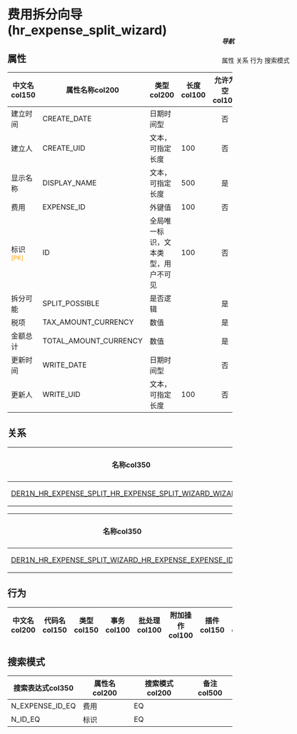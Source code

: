 # 费用拆分向导(hr_expense_split_wizard)  <!-- {docsify-ignore-all} -->


## 属性
|    中文名col150 | 属性名称col200           | 类型col200     | 长度col100    |允许为空col100    |  备注col500  |
| --------   |------------| -----  | -----  | :----: | -------- |
|建立时间|CREATE_DATE|日期时间型||否||
|建立人|CREATE_UID|文本，可指定长度|100|否||
|显示名称|DISPLAY_NAME|文本，可指定长度|500|是||
|费用|EXPENSE_ID|外键值|100|否||
|标识<sup class="footnote-symbol"><font color=orange>[PK]</font></sup>|ID|全局唯一标识，文本类型，用户不可见|100|否||
|拆分可能|SPLIT_POSSIBLE|是否逻辑||是||
|税项|TAX_AMOUNT_CURRENCY|数值||是||
|金额总计|TOTAL_AMOUNT_CURRENCY|数值||是||
|更新时间|WRITE_DATE|日期时间型||否||
|更新人|WRITE_UID|文本，可指定长度|100|否||


## 关系

<el-row>
<el-tabs v-model="show_der">
<el-tab-pane label="主关系" name="major">

| 名称col350     |   从实体col200 | 关系类型col200     |   备注col500  |
| -------- |---------- |------------|----- |
|[DER1N_HR_EXPENSE_SPLIT_HR_EXPENSE_SPLIT_WIZARD_WIZARD_ID](der/DER1N_HR_EXPENSE_SPLIT_HR_EXPENSE_SPLIT_WIZARD_WIZARD_ID)|[费用分摊(HR_EXPENSE_SPLIT)](module/hr/hr_expense_split)|1:N关系||


</el-tab-pane>
<el-tab-pane label="从关系" name="minor">

|  名称col350   | 主实体col200   | 关系类型col200   |    备注col500  |
| -------- |---------- |-----------|----- |
|[DER1N_HR_EXPENSE_SPLIT_WIZARD_HR_EXPENSE_EXPENSE_ID](der/DER1N_HR_EXPENSE_SPLIT_WIZARD_HR_EXPENSE_EXPENSE_ID)|[费用(HR_EXPENSE)](module/hr/hr_expense)|1:N关系||

</el-tab-pane>
</el-tabs>
</el-row>

## 行为
| 中文名col200    | 代码名col150    | 类型col150    | 事务col100   | 批处理col100   | 附加操作col100  | 插件col150    |  备注col300  |
| -------- |---------- |----------- |:----:|:----:|---------| ----- | ----- |

## 搜索模式
|   搜索表达式col350   |    属性名col200    |    搜索模式col200        |备注col500  |
| -------- |------------|------------|------|
|N_EXPENSE_ID_EQ|费用|EQ||
|N_ID_EQ|标识|EQ||

<div style="display: block; overflow: hidden; position: fixed; top: 140px; right: 100px;">

##### 导航
<el-anchor >
<el-anchor-link :href="`#/module/hr/hr_expense_split_wizard?id=属性`">
  属性
</el-anchor-link>
<el-anchor-link :href="`#/module/hr/hr_expense_split_wizard?id=关系`">
  关系
</el-anchor-link>
<el-anchor-link :href="`#/module/hr/hr_expense_split_wizard?id=行为`">
  行为
</el-anchor-link>
<el-anchor-link :href="`#/module/hr/hr_expense_split_wizard?id=搜索模式`">
  搜索模式
</el-anchor-link>
</el-anchor>
</div>

<script>
 const { createApp } = Vue
  createApp({
    data() {
      return {
show_der:'major',


      }
    },
    methods: {
    }
  }).use(ElementPlus).mount('#app')
</script>